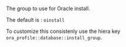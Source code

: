 The group to use for Oracle install.

The default is : `oinstall`

To customize this consistenly use the hiera key `ora_profile::database::install_group`.
